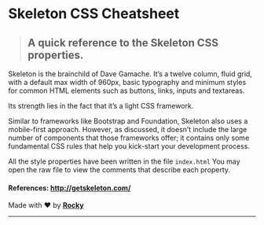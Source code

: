 # Skeleton CSS Cheatsheet

> ## A quick reference to the Skeleton CSS properties.

Skeleton is the brainchild of Dave Gamache. It’s a twelve column, fluid grid, with a default max width of 960px, basic typography and minimum styles for common HTML elements such as buttons, links, inputs and textareas.

Its strength lies in the fact that it’s a light CSS framework.

Similar to frameworks like Bootstrap and Foundation, Skeleton also uses a mobile-first approach. However, as discussed, it doesn’t include the large number of components that those frameworks offer; it contains only some fundamental CSS rules that help you kick-start your development process.

All the style properties have been written in the file `index.html`
You may open the raw file to view the comments that describe each property.

#### References: http://getskeleton.com/

Made with ️❤︎ by **[Rocky](https://rocky93.github.io/ "Abhijeet Saxena")**

---
